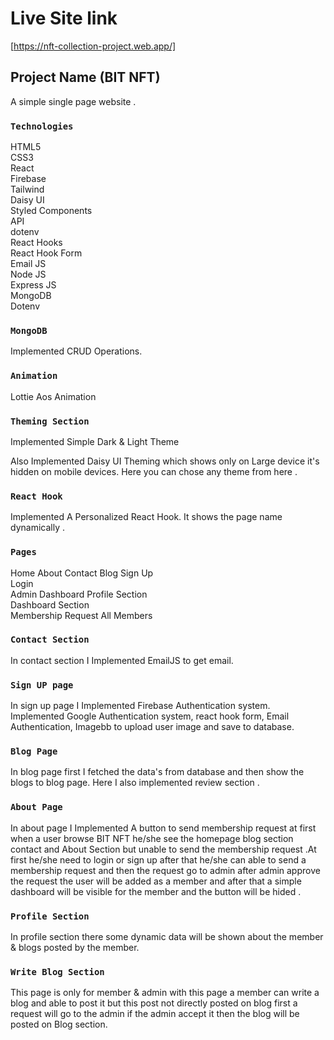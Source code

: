 # Live Site link 

[https://nft-collection-project.web.app/]

## Project Name (BIT NFT)

A simple single page website .

### `Technologies`

HTML5  
CSS3  
React  
Firebase  
Tailwind  
Daisy UI  
Styled Components  
API  
dotenv  
React Hooks  
React Hook Form  
Email JS  
Node JS  
Express JS   
MongoDB  
Dotenv  


### `MongoDB`

Implemented CRUD Operations.

### `Animation`

Lottie
Aos Animation

### `Theming Section`

Implemented Simple Dark & Light Theme

Also Implemented Daisy UI Theming which shows only on Large device it's hidden on mobile devices. Here you can chose any theme from here .


### `React Hook`

Implemented A Personalized React Hook. It shows the page name dynamically .

### `Pages`

Home 
About 
Contact 
Blog 
Sign Up  
Login  
Admin Dashboard 
Profile Section  
Dashboard Section  
Membership Request 
All Members 


### `Contact Section`

In contact section I Implemented EmailJS to get email.

### `Sign UP page`

In sign up page I Implemented Firebase Authentication system. Implemented Google Authentication system, react hook form, Email Authentication, Imagebb to upload user image and save to database.

### `Blog Page`

In blog page first I fetched the data's from database and then show the blogs to blog page. Here I also implemented review section .

### `About Page`

In about page I Implemented A button to send membership request at first when a user browse BIT NFT he/she see the homepage blog section contact and About Section but unable to send the membership request .At first he/she need to login or sign up after that he/she can able to send a membership request and then the request go to admin after admin approve the request the user will be added as a member and after that a simple dashboard will be visible for the member and the button will be hided .

### `Profile Section`

In profile section there some dynamic data will be shown about the member & blogs posted by the member.

### `Write Blog Section`

This page is only for member & admin with this page a member can write a blog and able to post it but this post not directly posted on blog first a request will go to the admin if the admin accept it then the blog will be posted on Blog section.




